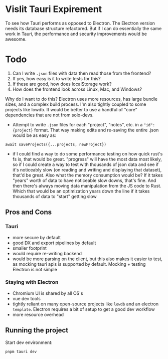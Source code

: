 # Vislit Tauri Expirement

To see how Tauri performs as opposed to Electron. The Electron version needs its database structure refactored. But if I can do essentially the same work in Tauri, the performance and security improvements would be awesome.

# Todo

1. Can I write `.json` files with data then read those from the frontend?
2. If yes, how easy is it to write tests for this?
3. If these are good, how does localStorage work?
4. How does the frontend look across Linux, Mac, and Windows?

Why do I want to do this? Electron uses more resources, has large bundle sizes, and a complex build process. I'm also tightly coupled to some projects like lowdb. It would be better to use a handful of "core" dependencies that are not from solo-devs.

- Attempt to write `.json` files for each "project", "notes", etc. in a `"id": {project}` format. That way making edits and re-saving the entire .json would be as easy as:

```
await saveProjects({...projects, newProject})
```

- if I could find a way to do some performance testing on how quick rust's fs is, that would be great. "progress" will have the most data most likely, so if I could create a way to test with thousands of json data and see if it's noticeably slow (on reading and writing and displaying that dataset), that'd be great. Also what the memory consumption would be? If it takes "years" worth of data to have noticeable slow downs, that's fine. And then there's always moving data manipulation from the JS code to Rust. Which that would be an optimization years down the line if it takes thousands of data to "start" getting slow

## Pros and Cons

### Tauri

- more secure by default
- good DX and export pipelines by default
- smaller footprint
- would require re-writing backend
- would be more parsing on the client, but this also makes it easier to test, as mocking tauri apis is supported by default. Mocking + testing Electron is not simple

### Staying with Electron

- Chromium UI is shared by all OS's
- vue dev tools
- tightly reliant on many open-source projects like `lowdb` and an electron `template`. Electron requires a bit of setup to get a good dev workflow
- more resource overhead

## Running the project

Start dev environment:

```
pnpm tauri dev
```
